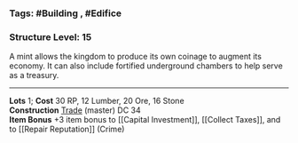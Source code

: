 ### Tags: #Building , #Edifice 
### Structure Level: 15

A mint allows the kingdom to produce its own coinage to augment its economy. It can also include fortified underground chambers to help serve as a treasury.

---

**Lots** 1; **Cost** 30 RP, 12 Lumber, 20 Ore, 16 Stone  
**Construction** [Trade](https://2e.aonprd.com/Skills.aspx?ID=31) (master) DC 34  
**Item Bonus** +3 item bonus to [[Capital Investment]], [[Collect Taxes]], and to [[Repair Reputation]] (Crime)